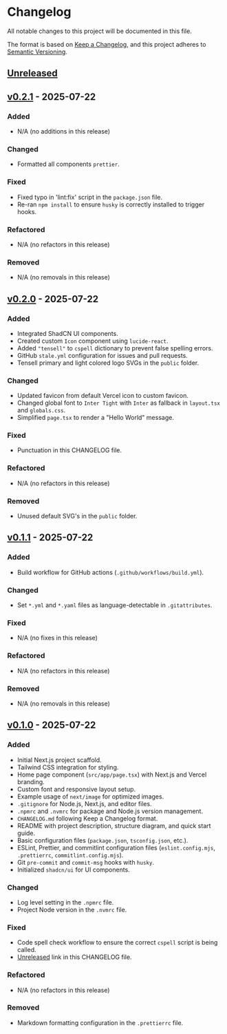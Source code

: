 # Changelog

All notable changes to this project will be documented in this file.

The format is based on [Keep a Changelog](https://keepachangelog.com/en/1.0.0/), and this project adheres to
[Semantic Versioning](https://semver.org/spec/v2.0.0.html).

## [Unreleased]

## [v0.2.1] - 2025-07-22

### Added

- N/A (no additions in this release)

### Changed

- Formatted all components `prettier`.

### Fixed

- Fixed typo in 'lint:fix' script in the `package.json` file.
- Re-ran `npm install` to ensure `husky` is correctly installed to trigger hooks.

### Refactored

- N/A (no refactors in this release)

### Removed

- N/A (no removals in this release)

## [v0.2.0] - 2025-07-22

### Added

- Integrated ShadCN UI components.
- Created custom `Icon` component using `lucide-react`.
- Added `"tensell"` to `cspell` dictionary to prevent false spelling errors.
- GitHub `stale.yml` configuration for issues and pull requests.
- Tensell primary and light colored logo SVGs in the `public` folder.

### Changed

- Updated favicon from default Vercel icon to custom favicon.
- Changed global font to `Inter Tight` with `Inter` as fallback in `layout.tsx` and `globals.css`.
- Simplified `page.tsx` to render a "Hello World" message.

### Fixed

- Punctuation in this CHANGELOG file.

### Refactored

- N/A (no refactors in this release)

### Removed

- Unused default SVG's in the `public` folder.

## [v0.1.1] - 2025-07-22

### Added

- Build workflow for GitHub actions (`.github/workflows/build.yml`).

### Changed

- Set `*.yml` and `*.yaml` files as language-detectable in `.gitattributes`.

### Fixed

- N/A (no fixes in this release)

### Refactored

- N/A (no refactors in this release)

### Removed

- N/A (no removals in this release)

## [v0.1.0] - 2025-07-22

### Added

- Initial Next.js project scaffold.
- Tailwind CSS integration for styling.
- Home page component (`src/app/page.tsx`) with Next.js and Vercel branding.
- Custom font and responsive layout setup.
- Example usage of `next/image` for optimized images.
- `.gitignore` for Node.js, Next.js, and editor files.
- `.npmrc` and `.nvmrc` for package and Node.js version management.
- `CHANGELOG.md` following Keep a Changelog format.
- README with project description, structure diagram, and quick start guide.
- Basic configuration files (`package.json`, `tsconfig.json`, etc.).
- ESLint, Prettier, and commitlint configuration files (`eslint.config.mjs`, `.prettierrc`, `commitlint.config.mjs`).
- Git `pre-commit` and `commit-msg` hooks with `husky`.
- Initialized `shadcn/ui` for UI components.

### Changed

- Log level setting in the `.npmrc` file.
- Project Node version in the `.nvmrc` file.

### Fixed

- Code spell check workflow to ensure the correct `cspell` script is being called.
- [Unreleased] link in this CHANGELOG file.

### Refactored

- N/A (no refactors in this release)

### Removed

- Markdown formatting configuration in the `.prettierrc` file.

[Unreleased]: https://github.com/mister-fix/nextjs-ecommerce-app/compare/v0.2.1...HEAD
[v0.2.1]: https://github.com/mister-fix/nextjs-ecommerce-app/compare/v0.2.0...v0.2.1
[v0.2.0]: https://github.com/mister-fix/nextjs-ecommerce-app/compare/v0.1.1...v0.2.0
[v0.1.1]: https://github.com/mister-fix/nextjs-ecommerce-app/compare/v0.1.0...v0.1.1
[v0.1.0]: https://github.com/mister-fix/nextjs-ecommerce-app/releases/v0.1.0
